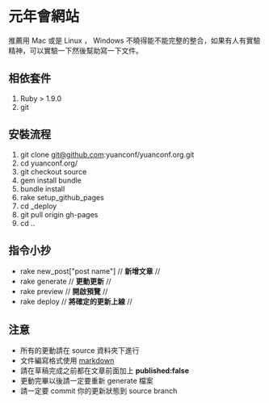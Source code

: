 # 元年會網站

推薦用 Mac 或是 Linux ， Windows 不曉得能不能完整的整合，如果有人有實驗精神，可以實驗一下然後幫助寫一下文件。

## 相依套件
1. Ruby > 1.9.0
2. git

## 安裝流程
1. git clone git@github.com:yuanconf/yuanconf.org.git 
2. cd yuanconf.org/
2. git checkout source
3. gem install bundle
4. bundle install
5. rake setup_github_pages
6. cd _deploy
7. git pull origin gh-pages
8. cd ..

## 指令小抄

* rake new_post["post name"] //  **新增文章** //
* rake generate      //  **更動更新** //
* rake preview		// **開啟預覽** //
* rake deploy			// **將確定的更新上線** //

## 注意
* 所有的更動請在 source 資料夾下進行
* 文件編寫格式使用 [markdown](http://markdown.tw)
* 請在草稿完成之前都在文章前面加上 **published:false**
* 更動完畢以後請一定要重新 generate 檔案
* 請一定要 commit 你的更新狀態到 source branch

